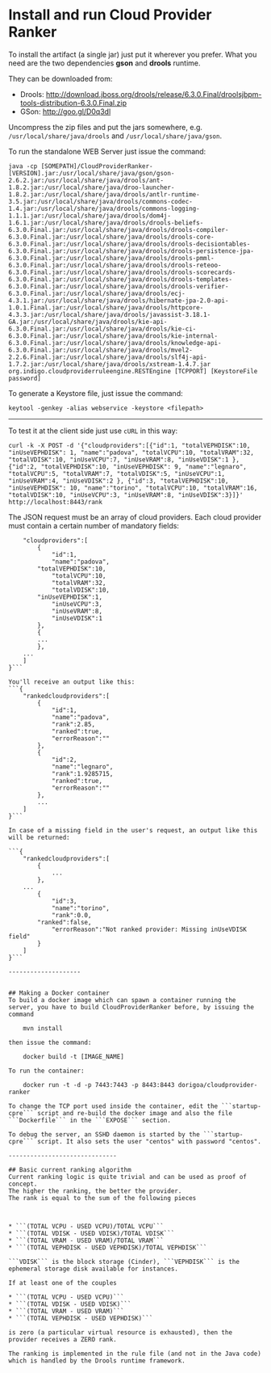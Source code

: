 # Install and run Cloud Provider Ranker

To install the artifact (a single jar) just put it wherever you prefer. What you need are the two dependencies **gson** and **drools** runtime.

They can be downloaded from:
* Drools: http://download.jboss.org/drools/release/6.3.0.Final/droolsjbpm-tools-distribution-6.3.0.Final.zip
* GSon: http://goo.gl/D0q3dl

Uncompress the zip files and put the jars somewhere, e.g. ```/usr/local/share/java/drools``` and ```/usr/local/share/java/gson```.

To run the standalone WEB Server just issue the command:


```java -cp [SOMEPATH]/CloudProviderRanker-[VERSION].jar:/usr/local/share/java/gson/gson-2.6.2.jar:/usr/local/share/java/drools/ant-1.8.2.jar:/usr/local/share/java/droo-launcher-1.8.2.jar:/usr/local/share/java/drools/antlr-runtime-3.5.jar:/usr/local/share/java/drools/commons-codec-1.4.jar:/usr/local/share/java/drools/commons-logging-1.1.1.jar:/usr/local/share/java/drools/dom4j-1.6.1.jar:/usr/local/share/java/drools/drools-beliefs-6.3.0.Final.jar:/usr/local/share/java/drools/drools-compiler-6.3.0.Final.jar:/usr/local/share/java/drools/drools-core-6.3.0.Final.jar:/usr/local/share/java/drools/drools-decisiontables-6.3.0.Final.jar:/usr/local/share/java/drools/drools-persistence-jpa-6.3.0.Final.jar:/usr/local/share/java/drools/drools-pmml-6.3.0.Final.jar:/usr/local/share/java/drools/drools-reteoo-6.3.0.Final.jar:/usr/local/share/java/drools/drools-scorecards-6.3.0.Final.jar:/usr/local/share/java/drools/drools-templates-6.3.0.Final.jar:/usr/local/share/java/drools/drools-verifier-6.3.0.Final.jar:/usr/local/share/java/drools/ecj-4.3.1.jar:/usr/local/share/java/drools/hibernate-jpa-2.0-api-1.0.1.Final.jar:/usr/local/share/java/drools/httpcore-4.3.3.jar:/usr/local/share/java/drools/javassist-3.18.1-GA.jar:/usr/local/share/java/drools/kie-api-6.3.0.Final.jar:/usr/local/share/java/drools/kie-ci-6.3.0.Final.jar:/usr/local/share/java/drools/kie-internal-6.3.0.Final.jar:/usr/local/share/java/drools/knowledge-api-6.3.0.Final.jar:/usr/local/share/java/drools/mvel2-2.2.6.Final.jar:/usr/local/share/java/drools/slf4j-api-1.7.2.jar:/usr/local/share/java/drools/xstream-1.4.7.jar org.indigo.cloudproviderruleengine.RESTEngine [TCPPORT] [KeystoreFile password]```

To generate a Keystore file, just issue the command:

```keytool -genkey -alias webservice -keystore <filepath>```

----------------------------

To test it at the client side just use ```cURL``` in this way:

```curl -k -X POST -d '{"cloudproviders":[{"id":1, "totalVEPHDISK":10, "inUseVEPHDISK": 1, "name":"padova", "totalVCPU":10, "totalVRAM":32, "totalVDISK":10, "inUseVCPU":7, "inUseVRAM":8, "inUseVDISK":1 }, {"id":2, "totalVEPHDISK":10, "inUseVEPHDISK": 9, "name":"legnaro", "totalVCPU":5, "totalVRAM":7, "totalVDISK":5, "inUseVCPU":1, "inUseVRAM":4, "inUseVDISK":2 }, {"id":3, "totalVEPHDISK":10, "inUseVEPHDISK": 10, "name":"torino", "totalVCPU":10, "totalVRAM":16, "totalVDISK":10, "inUseVCPU":3, "inUseVRAM":8, "inUseVDISK":3}]}' http://localhost:8443/rank```

The JSON request must be an array of cloud providers. Each cloud provider must contain a certain number of mandatory fields:

```{  
    "cloudproviders":[  
        {  
            "id":1,
            "name":"padova",
	    "totalVEPHDISK":10,
            "totalVCPU":10,
            "totalVRAM":32,
            "totalVDISK":10,
	    "inUseVEPHDISK":1,
            "inUseVCPU":3,
            "inUseVRAM":8,
            "inUseVDISK":1
        },
        { 
		... 
        },
	...
    ]
}```

You'll receive an output like this:
```{  
    "rankedcloudproviders":[  
        {  
            "id":1,
            "name":"padova",
            "rank":2.85,
            "ranked":true,
            "errorReason":""
        },
        {  
            "id":2,
            "name":"legnaro",
            "rank":1.9285715,
            "ranked":true,
            "errorReason":""
        },
        ...
    ]
}```

In case of a missing field in the user's request, an output like this will be returned:

```{  
    "rankedcloudproviders":[  
        {  
            ...
        },
	...
        {  
            "id":3,
            "name":"torino",
            "rank":0.0,
	    "ranked":false,
            "errorReason":"Not ranked provider: Missing inUseVDISK field"
        }
    ]
}```

--------------------


## Making a Docker container
To build a docker image which can spawn a container running the server, you have to build CloudProviderRanker before, by issuing the command

	mvn install

then issue the command:

	docker build -t [IMAGE_NAME]

To run the container:

	docker run -t -d -p 7443:7443 -p 8443:8443 dorigoa/cloudprovider-ranker

To change the TCP port used inside the container, edit the ```startup-cpre``` script and re-build the docker image and also the file ```Dockerfile``` in the ```EXPOSE``` section.

To debug the server, an SSHD daemon is started by the ```startup-cpre``` script. It also sets the user "centos" with password "centos".

------------------------------

## Basic current ranking algorithm
Current ranking logic is quite trivial and can be used as proof of concept.
The higher the ranking, the better the provider.
The rank is equal to the sum of the following pieces



* ```(TOTAL VCPU - USED VCPU)/TOTAL VCPU```
* ```(TOTAL VDISK - USED VDISK)/TOTAL VDISK```
* ```(TOTAL VRAM - USED VRAM)/TOTAL VRAM```
* ```(TOTAL VEPHDISK - USED VEPHDISK)/TOTAL VEPHDISK```

```VDISK``` is the block storage (Cinder), ```VEPHDISK``` is the ephemeral storage disk available for instances.

If at least one of the couples

* ```(TOTAL VCPU - USED VCPU)```
* ```(TOTAL VDISK - USED VDISK)```
* ```(TOTAL VRAM - USED VRAM)```
* ```(TOTAL VEPHDISK - USED VEPHDISK)```

is zero (a particular virtual resource is exhausted), then the provider receives a ZERO rank.

The ranking is implemented in the rule file (and not in the Java code) which is handled by the Drools runtime framework.